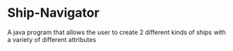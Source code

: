 # Ship-Navigator
A java program that allows the user to create 2 different kinds of ships with a variety of different attributes

